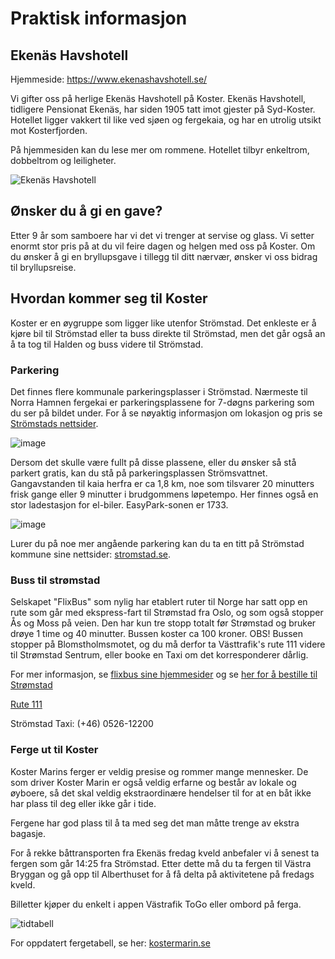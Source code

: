 # Praktisk informasjon

## Ekenäs Havshotell

Hjemmeside: https://www.ekenashavshotell.se/

Vi gifter oss på herlige Ekenäs Havshotell på Koster. 
Ekenäs Havshotell, tidligere Pensionat Ekenäs, har siden 1905 tatt imot gjester på Syd-Koster. Hotellet ligger vakkert til like ved sjøen og fergekaia, og har en utrolig utsikt mot Kosterfjorden.

På hjemmesiden kan du lese mer om rommene. Hotellet tilbyr enkeltrom, dobbeltrom og leiligheter.

![Ekenäs Havshotell](/img/hotell.jpg)

## Ønsker du å gi en gave?

Etter 9 år som samboere har vi det vi trenger at servise og glass. Vi setter enormt stor pris på at du vil feire dagen og helgen med oss på Koster. Om du ønsker å gi en bryllupsgave i tillegg til ditt nærvær, ønsker vi oss bidrag til bryllupsreise. 

## Hvordan kommer seg til Koster

Koster er en øygruppe som ligger like utenfor Strömstad. Det enkleste er å kjøre bil til Strömstad eller ta buss direkte til Strömstad, men det går også an å ta tog til Halden og buss videre til Strömstad. 

### Parkering

Det finnes flere kommunale parkeringsplasser i Strömstad. 
Nærmeste til Norra Hamnen fergekai er parkeringsplassene for 7-døgns parkering som du ser på bildet under. For å se nøyaktig informasjon om lokasjon og pris se [Strömstads nettsider](https://www.stromstad.se/trafikochinfrastruktur/trafikochgator/parkeraistromstad.4.77eae44162d2b78e826eff1.html).

![image](/img/7-dagers-parkering.png)

Dersom det skulle være fullt på disse plassene, eller du ønsker så stå parkert gratis, kan du stå på parkeringsplassen Strömsvattnet. Gangavstanden til kaia herfra er ca 1,8 km, noe som tilsvarer 20 minutters frisk gange eller 9 minutter i brudgommens løpetempo.
Her finnes også en stor ladestasjon for el-biler. 
EasyPark-sonen er 1733.

![image](/img/parkering2.png)

Lurer du på noe mer angående parkering kan du ta en titt på Strömstad kommune sine nettsider: [stromstad.se](https://www.stromstad.se/trafikochinfrastruktur/trafikochgator/parkeraistromstad.4.77eae44162d2b78e826eff1.html).

### Buss til strømstad

Selskapet "FlixBus" som nylig har etablert ruter til Norge har satt opp en rute som går med ekspress-fart til Strømstad fra Oslo, og som også stopper Ås og Moss på veien. Den har kun tre stopp totalt før Strømstad og bruker drøye 1 time og 40 minutter. Bussen koster ca 100 kroner. OBS! Bussen stopper på Blomstholmsmotet, og du må derfor ta Västtrafik's rute 111 videre til Strømstad Sentrum, eller booke en Taxi om det korresponderer dårlig.

For mer informasjon, se [flixbus sine hjemmesider](https://global.flixbus.com/) og se [her for å bestille til Strømstad](https://shop.global.flixbus.com/search?departureCity=40e18128-8646-11e6-9066-549f350fcb0c&arrivalCity=9894aeee-b66e-4fad-a6ab-caad744b7d81&route=Oslo-Str%C3%B6mstad&rideDate=22.08.2025&adult=1&_locale=en&departureCountryCode=NO&arrivalCountryCode=SE&features%5Bfeature.enable_distribusion%5D=1&features%5Bfeature.train_cities_only%5D=0&features%5Bfeature.auto_update_disabled%5D=0&features%5Bfeature.webc_search_us_veterans_promoted%5D=0&features%5Bfeature.webc_search_no_stations_limit%5D=0&features%5Bfeature.webc_station_search%5D=0&features%5Bfeature.webc_search_grouping_trips%5D=0&features%5Bfeature.darken_page%5D=1)

[Rute 111](https://vtstorage002.blob.core.windows.net/vtstoragecontainer01/4111__0__LINE__20250818__20251213__6ec2221f-5412-4458-bdfc-bf359741e4c5__1,0__2523693.pdf)

Strömstad Taxi: (+46) 0526-12200

### Ferge ut til Koster

Koster Marins ferger er veldig presise og rommer mange mennesker. De som driver Koster Marin er også veldig erfarne og består av lokale og øyboere, så det skal veldig ekstraordinære hendelser til for at en båt ikke har plass til deg eller ikke går i tide.

Fergene har god plass til å ta med seg det man måtte trenge av ekstra bagasje.

For å rekke båttransporten fra Ekenäs fredag kveld anbefaler vi å senest ta fergen som går 14:25 fra Strömstad. Etter dette må du ta fergen til Västra Bryggan og gå opp til Alberthuset for å få delta på aktivitetene på fredags kveld.

Billetter kjøper du enkelt i appen Västrafik ToGo eller ombord på ferga. 

![tidtabell](/img/tidtabell-koster.png "Title")

For oppdatert fergetabell, se her: [kostermarin.se](https://kostermarin.se/wp-content/uploads/2025/01/Koster-tidtabell-for-sensommar-gul-2025.pdf)
